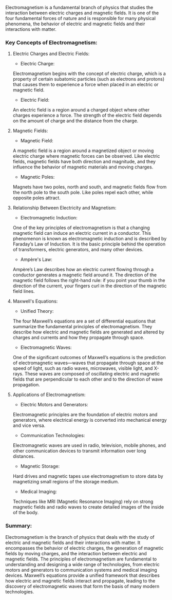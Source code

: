 Electromagnetism is a fundamental branch of physics that studies the interaction between electric charges and magnetic fields. It is one of the four fundamental forces of nature and is responsible for many physical phenomena,  the behavior of electric and magnetic fields and their interactions with matter.

### Key Concepts of Electromagnetism:

1. Electric Charges and Electric Fields:

   - Electric Charge: 
   
   Electromagnetism begins with the concept of electric charge, which is a property of certain subatomic particles (such as electrons and protons) that causes them to experience a force when placed in an electric or magnetic field.
   
   - Electric Field: 
   
   An electric field is a region around a charged object where other charges experience a force. The strength of the electric field depends on the amount of charge and the distance from the charge.

2. Magnetic Fields:

   - Magnetic Field: 
   
   A magnetic field is a region around a magnetized object or moving electric charge where magnetic forces can be observed. Like electric fields, magnetic fields have both direction and magnitude, and they influence the behavior of magnetic materials and moving charges.
   
   - Magnetic Poles: 
   
   Magnets have two poles, north and south, and magnetic fields flow from the north pole to the south pole. Like poles repel each other, while opposite poles attract.

3. Relationship Between Electricity and Magnetism:

   - Electromagnetic Induction: 
   
   One of the key principles of electromagnetism is that a changing magnetic field can induce an electric current in a conductor. This phenomenon is known as electromagnetic induction and is described by Faraday’s Law of Induction. It is the basic principle behind the operation of transformers, electric generators, and many other devices.
   
   - Ampère's Law: 
   
   Ampère’s Law describes how an electric current flowing through a conductor generates a magnetic field around it. The direction of the magnetic field follows the right-hand rule: if you point your thumb in the direction of the current, your fingers curl in the direction of the magnetic field lines.

4. Maxwell's Equations:

   - Unified Theory: 
   
   The four Maxwell’s equations are a set of differential equations that summarize the fundamental principles of electromagnetism. They describe how electric and magnetic fields are generated and altered by charges and currents and how they propagate through space.
   
   - Electromagnetic Waves: 
   
   One of the significant outcomes of Maxwell’s equations is the prediction of electromagnetic waves—waves that propagate through space at the speed of light, such as radio waves, microwaves, visible light, and X-rays. These waves are composed of oscillating electric and magnetic fields that are perpendicular to each other and to the direction of wave propagation.

5. Applications of Electromagnetism:

   - Electric Motors and Generators: 
   
   Electromagnetic principles are the foundation of electric motors and generators, where electrical energy is converted into mechanical energy and vice versa.
   
   - Communication Technologies: 
   
   Electromagnetic waves are used in radio, television, mobile phones, and other communication devices to transmit information over long distances.
   
   - Magnetic Storage: 
   
   Hard drives and magnetic tapes use electromagnetism to store data by magnetizing small regions of the storage medium.
   
   - Medical Imaging: 
   
   Techniques like MRI (Magnetic Resonance Imaging) rely on strong magnetic fields and radio waves to create detailed images of the inside of the body.

### Summary:

Electromagnetism is the branch of physics that deals with the study of electric and magnetic fields and their interactions with matter. It encompasses the behavior of electric charges, the generation of magnetic fields by moving charges, and the interaction between electric and magnetic fields. The principles of electromagnetism are fundamental to understanding and designing a wide range of technologies, from electric motors and generators to communication systems and medical imaging devices. Maxwell’s equations provide a unified framework that describes how electric and magnetic fields interact and propagate, leading to the discovery of electromagnetic waves that form the basis of many modern technologies.
